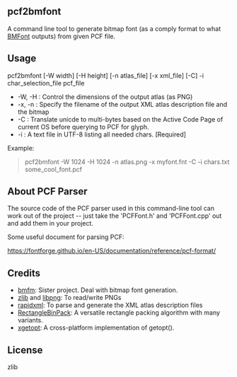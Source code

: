 ## pcf2bmfont

A command line tool to generate bitmap font (as a comply format to what [BMFont](http://www.angelcode.com/products/bmfont/) outputs) from given PCF file.

## Usage

pcf2bmfont [-W width] [-H height] [-n atlas_file] [-x xml_file] [-C] -i char_selection_file pcf_file

* -W, -H : Control the dimensions of the output atlas (as PNG)
* -x, -n : Specify the filename of the output XML atlas description file and the bitmap
* -C : Translate unicde to multi-bytes based on the Active Code Page of current OS before querying to PCF for glyph.
* -i : A text file in UTF-8 listing all needed chars. [Required]

Example:
> pcf2bmfont -W 1024 -H 1024 -n atlas.png -x myfont.fnt -C -i chars.txt some_cool_font.pcf

## About PCF Parser

The source code of the PCF parser used in this command-line tool can work out of the project -- just take the 'PCFFont.h' and 'PCFFont.cpp' out and add them in your project.

Some useful document for parsing PCF:

https://fontforge.github.io/en-US/documentation/reference/pcf-format/

## Credits

* [bmfm](https://gitlab.com/matthklo/bmfm): Sister project. Deal with bitmap font generation.
* [zlib](https://zlib.net/) and [libpng](https://sourceforge.net/projects/libpng/): To read/write PNGs
* [rapidxml](https://sourceforge.net/projects/rapidxml/files/latest/download): To parse and generate the XML atlas description files
* [RectangleBinPack](https://github.com/juj/RectangleBinPack): A versatile rectangle packing algorithm with many variants.
* [xgetopt](https://github.com/matthklo/xgetopt): A cross-platform implementation of getopt().

## License

zlib
